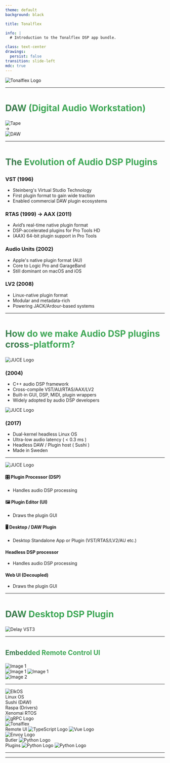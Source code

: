 ```yaml
---
theme: default
background: black

title: Tonalflex

info: |
  # Introduction to the Tonalflex DSP app bundle.

class: text-center
drawings:
  persist: false
transition: slide-left
mdc: true
---
```


<img src="/logo.svg" alt="Tonalflex Logo" style="max-width: 500px; margin: auto;" />

<div class="abs-br m-6 text-xl">
  <a href="https://github.com/tonalflex" target="_blank" class="slidev-icon-btn">
    <carbon:logo-github />
  </a>
</div>

---

<h1>DAW (Digital Audio Workstation)</h1>

<div class="grid grid-cols-[auto_min-content_auto] items-center gap-6 mt-16">

  <div class="h-[300px] overflow-hidden flex items-center justify-center">
    <img src="/tape.jpg" alt="Tape" class="rounded-xl h-full w-auto object-cover" />
  </div>

  <div class="text-center text-4xl text-green-500">
    →
  </div>

  <div class="h-[300px] overflow-hidden flex items-center justify-center">
    <img src="/daw.jpeg" alt="DAW" class="rounded-xl h-full w-auto object-cover" />
  </div>

</div>

<style>
h1 {
  background-image: linear-gradient(45deg, rgb(60, 122, 77) 10%, rgb(63, 167, 86) 20%);
  -webkit-background-clip: text;
  -moz-background-clip: text;
  -webkit-text-fill-color: transparent;
  -moz-text-fill-color: transparent;
}
</style>

---

# The Evolution of Audio DSP Plugins

<div class="grid grid-cols-2 gap-14 text-left text-lg mt-10">

<div v-click.animate-fade>
  <h3 class="text-xl font-bold mb-2">VST (1996)</h3>
  <ul class="text-md">
    <li>Steinberg's Virtual Studio Technology</li>
    <li>First plugin format to gain wide traction</li>
    <li>Enabled commercial DAW plugin ecosystems</li>
  </ul>
</div>

<div v-click>
  <h3 class="text-xl font-bold mb-2">RTAS (1999) → AAX (2011)</h3>
  <ul class="text-md">
    <li>Avid’s real-time native plugin format</li>
    <li>DSP-accelerated plugins for Pro Tools HD</li>
    <li>(AAX) 64-bit plugin support in Pro Tools</li>
  </ul>
</div>

<div v-click.animate-fade>
  <h3 class="text-xl font-bold mb-2">Audio Units (2002)</h3>
  <ul class="text-md">
    <li>Apple's native plugin format (AU)</li>
    <li>Core to Logic Pro and GarageBand</li>
    <li>Still dominant on macOS and iOS</li>
  </ul>
</div>

<div v-click>
  <h3 class="text-xl font-bold mb-2">LV2 (2008)</h3>
  <ul class="text-md">
    <li>Linux-native plugin format</li>
    <li>Modular and metadata-rich</li>
    <li>Powering JACK/Ardour-based systems</li>
  </ul>
</div>

</div>

<style>
h1 {
  background-image: linear-gradient(45deg, rgb(60, 122, 77) 10%, rgb(63, 167, 86) 20%);
  padding-top: 8px;
  padding-bottom: 4px;
  -webkit-background-clip: text;
  -moz-background-clip: text;
  -webkit-text-fill-color: transparent;
  -moz-text-fill-color: transparent;
}
</style>

---

# How do we make Audio DSP plugins cross-platform?

<div class="grid grid-cols-1 md:grid-cols-2 gap-12 text-left text-lg mt-12">

<div v-click>
  <img src="/juce.png" alt="JUCE Logo" class="w-90 h-auto mb-12" />
  <h3 class="mb-2">(2004)</h3>
  <ul class="text-xl">
    <li>C++ audio DSP framework</li>
    <li>Cross-compile VST/AU/RTAS/AAX/LV2</li>
    <li>Built-in GUI, DSP, MIDI, plugin wrappers</li>
    <li>Widely adopted by audio DSP developers</li>
  </ul>
</div>

<div v-click>
  <img src="/elk.png" alt="JUCE Logo" class="h-28 mb-12" />
  <h3 class="mb-2">(2017)</h3>
  <ul class="text-xl">
    <li>Dual-kernel headless Linux OS</li>
    <li>Ultra-low audio latency ( < 0.3 ms )</li>
    <li>Headless DAW / Plugin host ( Sushi )</li>
    <li>Made in Sweden</li>
  </ul>
</div>

</div>

<style>
h1 {
  background-image: linear-gradient(45deg, rgb(60, 122, 77) 10%, rgb(63, 167, 86) 20%);
  padding-top: 8px;
  padding-bottom: 4px;
  -webkit-background-clip: text;
  -moz-background-clip: text;
  -webkit-text-fill-color: transparent;
  -moz-text-fill-color: transparent;
}
p {
  padding-top: 4px;
}
</style>

<!-- --- -->

<!-- <img src="/elkos-aarch.png" alt="ElkOS ARM64" style="max-height: 58vh; margin: auto;" /> -->

---

<img src="/juce.png" alt="JUCE Logo" class="w-50 h-auto mb-8" />

<div class="grid grid-cols-2 gap-6 mt-6">

  <!-- PluginProcessor Column -->
  <div v-click>
    <div class="rounded-2xl border border-orange-400 p-4 shadow-md">
      <h4 class="text-2xl font-bold text-white mb-4">🎛️ Plugin Processor (DSP)</h4>
      <ul class="list-disc list-inside text-white space-y-2">
        <li>Handles audio DSP processing</li>
      </ul>
    </div>
  </div>

  <!-- PluginEditor Column -->
  <div v-click>
    <div class="rounded-2xl border border-yellow-400 p-4 shadow-md">
      <h4 class="text-2xl font-bold text-white mb-4">🖼️ Plugin Editor (UI)</h4>
      <ul class="list-disc list-inside text-white space-y-2">
        <li>Draws the plugin GUI</li>
      </ul>
    </div>
  </div>

  <!-- Desktop/Standalone -->
  <div v-click class="col-span-2">
  <Arrow top="13rem" left="24rem" height="5rem" />
  <Arrow top="13rem" left="51rem" height="5rem" />
    <div class="rounded-2xl border border-green-400 p-4 shadow-md">
      <h4 class="text-2xl font-bold text-white mb-4">🖥️ Desktop / DAW Plugin</h4>
      <ul class="list-disc list-inside text-white space-y-2">
        <li>Desktop Standalone App or Plugin (VST/RTAS/LV2/AU etc.)</li>
      </ul>
    </div>
  </div>

   <!-- Headless DSP processor -->
  <div v-click>
  <Arrow top="13rem" left="28rem" height="14rem" />
    <div class="rounded-2xl border border-pink-400 p-4 shadow-md">
      <h4 class="text-2xl font-bold text-white mb-4">Headless DSP processor</h4>
      <ul class="list-disc list-inside text-white space-y-2">
        <li>Handles audio DSP processing</li>
      </ul>
    </div>
  </div>

  <!-- PluginEditor Column -->
  <div v-click>
  <Arrow top="13rem" left="55rem" height="14rem" />
    <div class="rounded-2xl border border-blue-400 p-4 shadow-md">
      <h4 class="text-2xl font-bold text-white mb-4">Web UI (Decoupled)</h4>
      <ul class="list-disc list-inside text-white space-y-2">
        <li>Draws the plugin GUI</li>
      </ul>
    </div>
  </div>

</div>

---

<h1 class="text-3xl font-bold text-center pb-4">DAW Desktop DSP Plugin</h1>
<img src="/delay-vst.png" alt="Delay VST3" style="max-width: 720px; margin: auto;" />

---

<section class="text-white">
  <h1 class="text-3xl font-bold text-center pb-4">Embedded Remote Control UI</h1>

  <div class="grid grid-cols-3">
    <!-- General UI -->
    <div class="flex justify-center items-center">
      <img src="/ios-plugins.png" alt="Image 1" class="w-50 h-auto" />
    </div>
     <!-- TypeScript + Vue -->
    <div class="flex justify-center gap-3 items-center">
      <img src="/ts.png" alt="Image 1" class="w-30 h-auto" />
      <img src="/vue.png" alt="Image 1" class="w-30 h-auto" />
    </div>
    <!-- Plugin -->
    <div class="flex justify-center items-center">
      <img src="/ios-delay.png" alt="Image 2" class="w-50 h-auto" />
    </div>

  </div>
</section>

---

<!-- Wrapper: 3 equal columns, center-aligned -->
<div class="grid grid-cols-3 items-center justify-items-center gap-6 mt-4">

  <!-- Left Column (ElkOS) -->
  <div>
    <div class="rounded-2xl border border-white p-8 shadow-md w-64">
      <img src="/elk.png" alt="ElkOS" class="w-40 p-4 mb-4 mx-auto" />
      <div class="space-y-4 text-white">
        <div class="rounded-2xl border border-grey-400 p-2 text-center shadow-md">Linux OS</div>
        <div class="rounded-2xl border border-yellow-200 p-2 text-center shadow-md">Sushi (DAW)</div>
        <div class="rounded-2xl border border-red-400 p-2 text-center shadow-md">Raspa (Drivers)</div>
        <div class="flex justify-center">
          <div class="m-2 w-60 h-0.2 bg-white"></div> <!-- vertical line -->
        </div>
        <div class="rounded-2xl border border-grey-400 p-2 text-center shadow-md">Xenomai RTOS</div>
      </div>
    </div>
  </div>

  <!-- Center (gRPC logo) -->
  <div class="flex items-center justify-center">
    <img src="/grpc.png" alt="gRPC Logo" class="w-45 h-auto" />
  </div>

  <!-- Right Column (Tonalflex) -->
  <div>
    <div class="rounded-2xl border border-white p-8 shadow-md w-64">
      <img src="/logo.svg" alt="Tonalflex" class="w-60 p-1 mb-8 mx-auto" />
      <div class="space-y-4 text-white">
        <div class="rounded-2xl border border-blue-400 shadow-md">
          <div class="flex items-center justify-center gap-1 p-2">
            <span>Remote UI</span>
            <img src="/ts.png" alt="TypeScript Logo" class="ml-2 w-5 h-5" />
            <img src="/vue.png" alt="Vue Logo" class="w-5 h-5" />
          </div>
        </div>
        <div class="rounded-2xl border border-purple-400 p-2 text-center shadow-md">
          <img src="/envoy.png" alt="Envoy Logo" class="w-20 mx-auto brightness-200" />
        </div>
        <div class="rounded-2xl border border-yellow-400 pl-4 shadow-md">
          <div class="flex items-center justify-center">
            <span>Butler</span>
            <img src="/python.png" alt="Python Logo" class="w-10 h-10" />
          </div>
        </div>
        <div class="flex justify-center">
          <div class="m-2 w-60 h-0.2 bg-white"></div> <!-- vertical line -->
        </div>
        <div class="rounded-2xl border border-white pl-1 shadow-md">
          <div class="flex items-center justify-center p-2">
            <span>Plugins</span>
            <img src="/cpp.png" alt="Python Logo" class="ml-2 w-6 h-6" />
            <img src="/juce.png" alt="Python Logo" class="ml-1 w-13 h-4" />
          </div>
        </div>
        <!-- <div class="rounded-2xl border border-white p-2 text-center shadow-md">Plugins (VST3)</div> -->
      </div>
    </div>

  </div>

</div>

---

---
